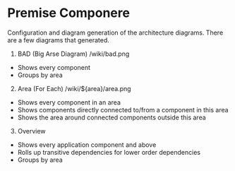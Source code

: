 Premise Componere
=================
Configuration and diagram generation of the architecture diagrams. There are a few diagrams that generated.
1. BAD (Big Arse Diagram) /wiki/bad.png
  - Shows every component
  - Groups by area
2. Area (For Each) /wiki/${area}/area.png
  - Shows every component in an area
  - Shows components directly connected to/from a component in this area
  - Shows the area around connected components outside this area
3. Overview
 - Shows every application component and above
 - Rolls up transitive dependencies for lower order dependencies
 - Groups by area
